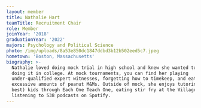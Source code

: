```yaml
---
layout: member
title: Nathalie Hart
teamTitle: Recruitment Chair
role: Member
joinYear: '2018'
graduationYear: '2022'
majors: Psychology and Political Science
photo: /img/uploads/8a53e850dc1847ddbd3b12b502eed5c7.jpeg
hometown: 'Boston, Massachusetts'
biography: >-
  Nathalie loved doing mock trial in high school and knew she wanted to continue
  doing it in college. At mock tournaments, you can find her playing
  under-qualified expert witnesses, forgetting how to timekeep, and eating
  excessive amounts of peanut M&Ms. Outside of mock, she enjoys tutoring (the
  best) kids through Each One Teach One, eating stir fry at the Village, and
  listening to 538 podcasts on Spotify.
---
```


